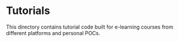# Tutorials

This directory contains tutorial code built for e-learning courses from different platforms and personal POCs.